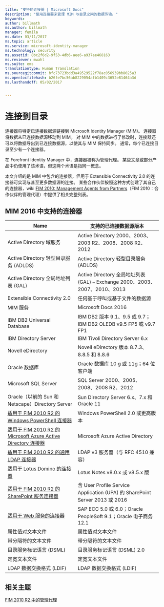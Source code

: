 ```yaml
---
title: "支持的连接器 | Microsoft Docs"
description: "使用连接器来管理 MIM 与目录之间的数据传输。"
keywords: 
author: billmath
ms.author: billmath
manager: femila
ms.date: 03/11/2017
ms.topic: article
ms.service: microsoft-identity-manager
ms.technology: security
ms.assetid: 8bc2f6d2-9f53-4db6-aee6-a937ae468163
ms.reviewer: mwahl
ms.suite: ems
translationtype: Human Translation
ms.sourcegitcommit: bfc73723bdd3a49529522f78ac056939bb8025a3
ms.openlocfilehash: b26fe7bc56ab8229054afb1409c3652e81464a3d
ms.lasthandoff: 05/02/2017


---
```


# <a name="connect-to-your-directories"></a>连接到目录

连接器将特定已连接数据源链接到 Microsoft Identity Manager (MIM)。 连接器将数据从已连接数据源移动到 MIM。 对 MIM 中的数据进行了修改时，连接器还可以将数据导出到已连接数据源，以使其与 MIM 保持同步。 通常，每个已连接目录至少有一个连接器。

在 Forefront Identity Manager 中，连接器被称为管理代理。 某些文章或部分产品中仍使用了该术语，但这两个术语是指同一概念。

本文介绍的是 MIM 中包含的连接器，但用于 Extensible Connectivity 2.0 的连接器可实现与甚至更多数据源的连接。 某些合作伙伴按照这种方式创建了其自己的连接器，wiki [FIM 2010: Management Agents from Partners](http://social.technet.microsoft.com/wiki/contents/articles/1589.fim-2010-management-agents-from-partners.aspx)（FIM 2010：合作伙伴的管理代理）中提供了相关完整列表。

## <a name="supported-connectors-in-mim-2016"></a>MIM 2016 中支持的连接器

| Name | 支持的已连接数据源版本 |
| ---- | ----------------------------------------------- |
| Active Directory 域服务 | Active Directory 2000、2003、2003 R2、2008、2008 R2、2012 |
| Active Directory 轻型目录服务 (ADLDS) | Active Directory 轻型目录服务 (ADLDS) |
| Active Directory 全局地址列表 (GAL) | Active Directory 全局地址列表 (GAL) – Exchange 2000、2003、2007、2010、2013 |
| Extensible Connectivity 2.0 | 任何基于呼叫或基于文件的数据源 |
| MIM 服务 | Microsoft Docs 2016 |
| IBM DB2 Universal Database | IBM DB2 版本 9.1、9.5 或 9.7；IBM DB2 OLEDB v9.5 FP5 或 v9.7 FP1 |
| IBM Directory Server | IBM Tivoli Directory Server 6.x |
| Novell eDirectory | Novell eDirectory 版本 8.7.3、8.8.5 和 8.8.6 |
| Oracle 数据库 | Oracle 数据库 10 g 或 11g；64 位客户端 |
| Microsoft SQL Server | SQL Server 2000、2005、2008、2008 R2、2012 |
| Oracle（以前的 Sun 和 Netscape）Directory Server | Sun Directory Server 6.x、7.x 和 Oracle 11 |
| [适用于 FIM 2010 R2 的 Windows PowerShell 连接器](https://msdn.microsoft.com/en-us/library/dn640417.aspx) | Windows PowerShell 2.0 或更高版本 |
| [适用于 FIM 2010 R2 的 Microsoft Azure Active Directory 连接器](https://msdn.microsoft.com/en-us/library/dn511001.aspx) | Microsoft Azure Active Directory |
| [适用于 FIM 2010 R2 的通用 LDAP 连接器](https://msdn.microsoft.com/en-us/library/dn510997.aspx) | LDAP v3 服务器（与 RFC 4510 兼容） |
| [适用于 Lotus Domino 的连接器](https://msdn.microsoft.com/en-us/library/hh859750.aspx) | Lotus Notes v8.0.x 或 v8.5.x 版 |
| [适用于 FIM 2010 R2 的 SharePoint 服务连接器](https://msdn.microsoft.com/en-us/library/dn511003.aspx) | 含 User Profile Service Application (UPA) 的 SharePoint Server 2013 或 2016 |
| [适用于 Web 服务的连接器](https://www.microsoft.com/en-us/download/details.aspx?id=51495) | SAP ECC 5.0 或 6.0；Oracle PeopleSoft 9.1；Oracle 电子商务 12.1 |
| 属性值对文本文件 | 属性值对文本文件 |
| 带分隔符的文本文件 | 带分隔符的文本文件 |
| 目录服务标记语言 (DSML) | 目录服务标记语言 (DSML) 2.0 |
| 定宽文本文件 | 定宽文本文件 |
| LDAP 数据交换格式 (LDIF) | LDAP 数据交换格式 (LDIF) |

## <a name="related-topics"></a>相关主题

[FIM 2010 R2 中的管理代理](https://technet.microsoft.com/library/jj133885.aspx)

